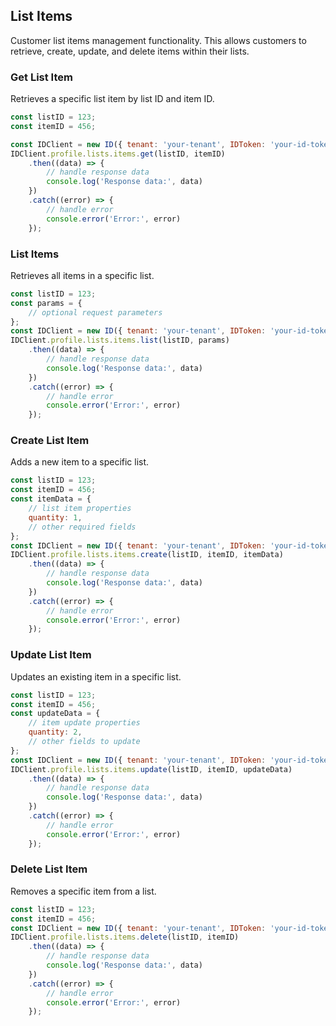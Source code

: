 ## List Items

Customer list items management functionality.
This allows customers to retrieve, create, update, and delete items within their lists.

### Get List Item
Retrieves a specific list item by list ID and item ID.

```javascript
const listID = 123;
const itemID = 456;

const IDClient = new ID({ tenant: 'your-tenant', IDToken: 'your-id-token', config: {} })
IDClient.profile.lists.items.get(listID, itemID)
    .then((data) => {
        // handle response data
        console.log('Response data:', data)
    })
    .catch((error) => {
        // handle error
        console.error('Error:', error)
    });
```

### List Items

Retrieves all items in a specific list.
```javascript
const listID = 123;
const params = {
    // optional request parameters
};
const IDClient = new ID({ tenant: 'your-tenant', IDToken: 'your-id-token', config: {} })
IDClient.profile.lists.items.list(listID, params)
    .then((data) => {
        // handle response data
        console.log('Response data:', data)
    })
    .catch((error) => {
        // handle error
        console.error('Error:', error)
    });
```

### Create List Item

Adds a new item to a specific list.
```javascript
const listID = 123;
const itemID = 456;
const itemData = {
    // list item properties
    quantity: 1,
    // other required fields
};
const IDClient = new ID({ tenant: 'your-tenant', IDToken: 'your-id-token', config: {} })
IDClient.profile.lists.items.create(listID, itemID, itemData)
    .then((data) => {
        // handle response data
        console.log('Response data:', data)
    })
    .catch((error) => {
        // handle error
        console.error('Error:', error)
    });
```

### Update List Item

Updates an existing item in a specific list.
```javascript
const listID = 123;
const itemID = 456;
const updateData = {
    // item update properties
    quantity: 2,
    // other fields to update
};
const IDClient = new ID({ tenant: 'your-tenant', IDToken: 'your-id-token', config: {} })
IDClient.profile.lists.items.update(listID, itemID, updateData)
    .then((data) => {
        // handle response data
        console.log('Response data:', data)
    })
    .catch((error) => {
        // handle error
        console.error('Error:', error)
    });
```

### Delete List Item

Removes a specific item from a list.
```javascript
const listID = 123;
const itemID = 456;
const IDClient = new ID({ tenant: 'your-tenant', IDToken: 'your-id-token', config: {} })
IDClient.profile.lists.items.delete(listID, itemID)
    .then((data) => {
        // handle response data
        console.log('Response data:', data)
    })
    .catch((error) => {
        // handle error
        console.error('Error:', error)
    });
```